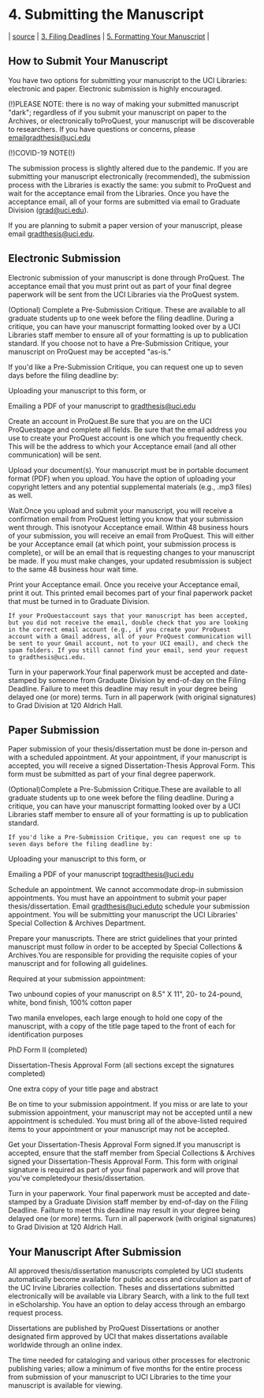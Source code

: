 # 4. Submitting the Manuscript
| [source](https://guides.lib.uci.edu/gradmanual/submission) | [3. Filing Deadlines](03-deadlines.md) | [5. Formatting Your Manuscript](05-formatting.md) |

## How to Submit Your Manuscript

You have two options for submitting your manuscript to the UCI Libraries: electronic and paper. Electronic submission is highly encouraged.

(!)PLEASE NOTE: there is no way of making your submitted manuscript "dark"; regardless of if you submit your manuscript on paper to the Archives, or electronically toProQuest, your manuscript will be discoverable to researchers. If you have questions or concerns, please emailgradthesis@uci.edu

(!)COVID-19 NOTE(!)

The submission process is slightly altered due to the pandemic. If you are submitting your manuscript electronically (recommended), the submission process with the Libraries is exactly the same: you submit to ProQuest and wait for the acceptance email from the Libraries. Once you have the acceptance email, all of your forms are submitted via email to Graduate Division (grad@uci.edu).

If you are planning to submit a paper version of your manuscript, please email gradthesis@uci.edu.

## Electronic Submission

Electronic submission of your manuscript is done through ProQuest. The acceptance email that you must print out as part of your final degree paperwork will be sent from the UCI Libraries via the ProQuest system.

(Optional) Complete a Pre-Submission Critique. These are available to all graduate students up to one week before the filing deadline. During a critique, you can have your manuscript formatting looked over by a UCI Libraries staff member to ensure all of your formatting is up to publication standard. If you choose not to have a Pre-Submission Critique, your manuscript on ProQuest may be accepted "as-is."

If you'd like a Pre-Submission Critique, you can request one up to seven days before the filing deadline by:​

Uploading your manuscript to this form, or

Emailing a PDF of your manuscript to gradthesis@uci.edu

		

Create an account in ProQuest.Be sure that you are on the UCI ProQuestpage and complete all fields. Be sure that the email address you use to create your ProQuest account is one which you frequently check. This will be the address to which your Acceptance email (and all other communication) will be sent.

	

Upload your document(s). Your manuscript must be in portable document format (PDF) when you upload. You have the option of uploading your copyright letters and any potential supplemental materials (e.g., .mp3 files) as well.

	

Wait.Once you upload and submit your manuscript, you will receive a confirmation email from ProQuest letting you know that your submission went through. This isnotyour Acceptance email. Within 48 business hours of your submission, you will receive an email from ProQuest. This will either be your Acceptance email (at which point, your submission process is complete), or will be an email that is requesting changes to your manuscript be made. If you must make changes, your updated resubmission is subject to the same 48 business hour wait time.

	

Print your Acceptance email. Once you receive your Acceptance email, print it out. This printed email becomes part of your final paperwork packet that must be turned in to Graduate Division.

	If your ProQuestaccount says that your manuscript has been accepted, but you did not receive the email, double check that you are looking in the correct email account (e.g., if you create your ProQuest account with a Gmail address, all of your ProQuest communication will be sent to your Gmail account, not to your UCI email), and check the spam folders. If you still cannot find your email, send your request to gradthesis@uci.edu.

	

Turn in your paperwork.Your final paperwork must be accepted and date-stamped by someone from Graduate Division by end-of-day on the Filing Deadline. Failure to meet this deadline may result in your degree being delayed one (or more) terms. Turn in all paperwork (with original signatures) to Grad Division at 120 Aldrich Hall.

## Paper Submission

Paper submission of your thesis/dissertation must be done in-person and with a scheduled appointment. At your appointment, if your manuscript is accepted, you will receive a signed Dissertation-Thesis Approval Form. This form must be submitted as part of your final degree paperwork.

(Optional)Complete a Pre-Submission Critique.These are available to all graduate students up to one week before the filing deadline. During a critique, you can have your manuscript formatting looked over by a UCI Libraries staff member to ensure all of your formatting is up to publication standard.

	If you'd like a Pre-Submission Critique, you can request one up to seven days before the filing deadline by:​

Uploading your manuscript to this form, or

Emailing a PDF of your manuscript togradthesis@uci.edu

		

Schedule an appointment. We cannot accommodate drop-in submission appointments. You must have an appointment to submit your paper thesis/dissertation. Email gradthesis@uci.eduto schedule your submission appointment. You will be submitting your manuscript the UCI Libraries' Special Collection & Archives Department.

	

Prepare your manuscripts. There are strict guidelines that your printed manuscript must follow in order to be accepted by Special Collections & Archives.You are responsible for providing the requisite copies of your manuscript and for following all guidelines.

	

	

Required at your submission appointment:

Two unbound copies of your manuscript on 8.5" X 11", 20- to 24-pound, white, bond finish, 100% cotton paper

Two manila envelopes, each large enough to hold one copy of the manuscript, with a copy of the title page taped to the front of each for identification purposes

PhD Form II (completed)

Dissertation-Thesis Approval Form (all sections except the signatures completed)

One extra copy of your title page and abstract

Be on time to your submission appointment. If you miss or are late to your submission appointment, your manuscript may not be accepted until a new appointment is scheduled. You must bring all of the above-listed required items to your appointment or your manuscript may not be accepted.

	

Get your Dissertation-Thesis Approval Form signed.If you manuscript is accepted, ensure that the staff member from Special Collections & Archives signed your Dissertation-Thesis Approval Form. This form with original signature is required as part of your final paperwork and will prove that you've completedyour thesis/dissertation.

	

Turn in your paperwork. Your final paperwork must be accepted and date-stamped by a Graduate Division staff member by end-of-day on the Filing Deadline. Failture to meet this deadline may result in your degree being delayed one (or more) terms. Turn in all paperwork (with original signatures) to Grad Division at 120 Aldrich Hall.

## Your Manuscript After Submission

All approved thesis/dissertation manuscripts completed by UCI students automatically become available for public access and circulation as part of the UC Irvine Libraries collection. Theses and dissertations submitted electronically will be available via Library Search, with a link to the full text in eScholarship. You have an option to delay access through an embargo request process. 

Dissertations are published by ProQuest Dissertations or another designated firm approved by UCI that makes dissertations available worldwide through an online index.

The time needed for cataloging and various other processes for electronic publishing varies; allow a minimum of five months for the entire process from submission of your manuscript to UCI Libraries to the time your manuscript is available for viewing.

